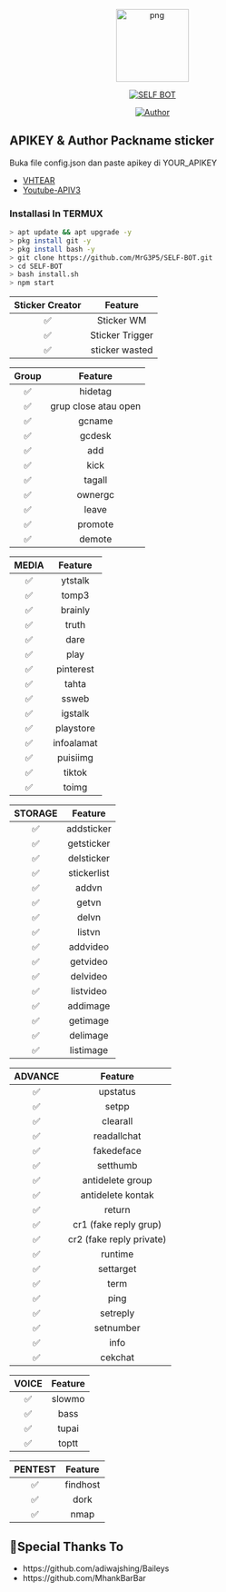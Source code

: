 <p align="center">
<img src="https://g.top4top.io/p_1888lawbj1.png" alt="png" width="128" height="128"/>
</p>
<p align="center">
<a href="#"><img title="SELF BOT" src="https://img.shields.io/badge/SELF BOT-green?colorA=%23ff0000&colorB=%23017e40&style=for-the-badge"></a>
</p>
<p align="center">
<a href="https://github.com/MrCyber51"><img title="Author" src="https://img.shields.io/badge/Author-X MrCyber51-red.svg?style=for-the-badge&logo=github"></a>
</p>

## APIKEY & Author Packname sticker
Buka file config.json dan paste apikey di YOUR_APIKEY
- [VHTEAR](https://api.vhtear.com)
- [Youtube-APIV3](https://www.youtube.com/watch?v=TE66McLMMEw)

### Installasi In TERMUX

```bash
> apt update && apt upgrade -y
> pkg install git -y
> pkg install bash -y
> git clone https://github.com/MrG3P5/SELF-BOT.git
> cd SELF-BOT
> bash install.sh
> npm start
```

| Sticker Creator |                Feature           |
| :-----------: | :--------------------------------: |
|       ✅       | Sticker WM                        |
|       ✅       | Sticker Trigger                   |
|       ✅       | sticker wasted                   |

| Group |                     Feature                |
| :------------: | :---------------------------------------------: |
|       ✅        |  hidetag               |
|       ✅        |  grup close atau open       |
|       ✅        |  gcname          |
|       ✅        |  gcdesk       |
|       ✅        |  add              |
|       ✅        |  kick              |
|       ✅        |  tagall              |
|       ✅        |  ownergc              |
|       ✅        |  leave              |
|       ✅        |  promote              |
|       ✅        |  demote              |

| MEDIA |                     Feature                |
| :------------: | :---------------------------------------------: |
|       ✅        |  ytstalk              |
|       ✅        |  tomp3              |
|       ✅        |  brainly              |
|       ✅        |  truth              |
|       ✅        |  dare              |
|       ✅        |  play              |
|       ✅        |  pinterest              |
|       ✅        |  tahta              |
|       ✅        |  ssweb              |
|       ✅        |  igstalk              |
|       ✅        |  playstore              |
|       ✅        |  infoalamat              |
|       ✅        |  puisiimg              |
|       ✅        |  tiktok              |
|       ✅        |  toimg              |

| STORAGE |                     Feature                |
| :------------: | :---------------------------------------------: |
|       ✅        |  addsticker             |
|       ✅        |  getsticker             |
|       ✅        |  delsticker             |
|       ✅        |  stickerlist             |
|       ✅        |  addvn             |
|       ✅        |  getvn             |
|       ✅        |  delvn             |
|       ✅        |  listvn             |
|       ✅        |  addvideo             |
|       ✅        |  getvideo             |
|       ✅        |  delvideo             |
|       ✅        |  listvideo             |
|       ✅        |  addimage             |
|       ✅        |  getimage             |
|       ✅        |  delimage             |
|       ✅        |  listimage             |

| ADVANCE |                     Feature                |
| :------------: | :---------------------------------------------: |
|       ✅        |  upstatus             |
|       ✅        |  setpp             |
|       ✅        |  clearall             |
|       ✅        |  readallchat             |
|       ✅        |  fakedeface             |
|       ✅        |  setthumb             |
|       ✅        |  antidelete group             |
|       ✅        |  antidelete kontak             |
|       ✅        |  return             |
|       ✅        |  cr1 (fake reply grup)             |
|       ✅        |  cr2 (fake reply private)             |
|       ✅        |  runtime             |
|       ✅        |  settarget             |
|       ✅        |  term             |
|       ✅        |  ping             |
|       ✅        |  setreply             |
|       ✅        |  setnumber             |
|       ✅        |  info             |
|       ✅        |  cekchat             |

| VOICE |                     Feature                |
| :------------: | :---------------------------------------------: |
|       ✅        |  slowmo             |
|       ✅        |  bass             |
|       ✅        |  tupai             |
|       ✅        |  toptt             |

| PENTEST |                     Feature                |
| :------------: | :---------------------------------------------: |
|       ✅        |  findhost             |
|       ✅        |  dork             |
|       ✅        |  nmap             |


## 🙏Special Thanks To
<ul>
<li>https://github.com/adiwajshing/Baileys<br>
<li>https://github.com/MhankBarBar<br>
</li>
